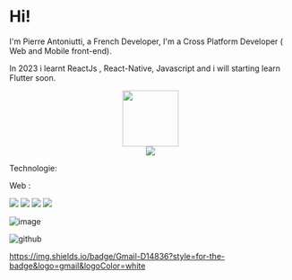# Hi!

I'm Pierre Antoniutti, a French Developer, I'm a Cross Platform Developer ( Web and Mobile front-end).

In 2023 i learnt ReactJs , React-Native, Javascript and i will starting learn Flutter soon.

<div id="header" align="center">
  <img src="https://media.giphy.com/media/M9gbBd9nbDrOTu1Mqx/giphy.gif" width="100"/>
</div>
  <div id="portfolio" align="center">
    <a href="https://pierre-antoniutti.fr">
      <img src="https://img.shields.io/badge/Portfolio-%23000000.svg?style=for-the-badge&logo=firefox&logoColor=#FF7139" />
    </a>
  </div>



Technologie:

 Web : 

<div id="web-techno" flexDirection="row">
  <img src="https://img.shields.io/badge/html5-%23E34F26.svg?style=for-the-badge&logo=html5&logoColor=white" />

  <img src="https://img.shields.io/badge/css3-%231572B6.svg?style=for-the-badge&logo=css3&logoColor=white" />

  <img src="https://img.shields.io/badge/javascript-%23323330.svg?style=for-the-badge&logo=javascript&logoColor=%23F7DF1E" />

  <img src="https://img.shields.io/badge/yaml-%23ffffff.svg?style=for-the-badge&logo=yaml&logoColor=151515" />
  
</div>


![image]({https://img.shields.io/badge/Codecov-F01F7A?style=for-the-badge&logo=Codecov&logoColor=white})


![github](https://img.shields.io/badge/GitHub-000000?style=for-the-badge&logo=GitHub&logoColor=white)


https://img.shields.io/badge/Gmail-D14836?style=for-the-badge&logo=gmail&logoColor=white
